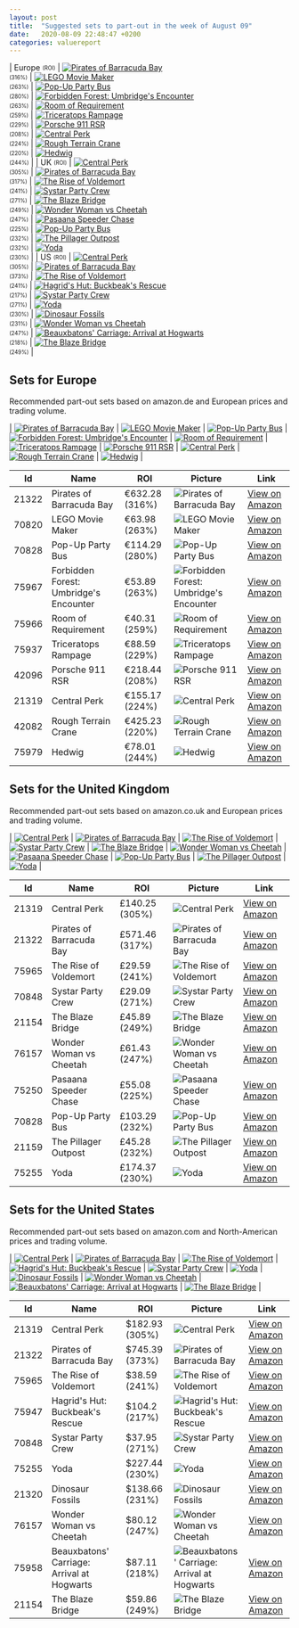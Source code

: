```yaml
---
layout: post
title:  "Suggested sets to part-out in the week of August 09"
date:   2020-08-09 22:48:47 +0200
categories: valuereport
---
```


| Europe <sub><sup>(ROI)</sup></sub> | [![Pirates of Barracuda Bay](https://images.brickset.com/sets/small/21322-1.jpg "Pirates of Barracuda Bay")](https://amzn.to/31ztfzA)<br><sub><sup>(316%)</sup></sub> | [![LEGO Movie Maker](https://images.brickset.com/sets/small/70820-1.jpg "LEGO Movie Maker")](https://amzn.to/2B5nCiW)<br><sub><sup>(263%)</sup></sub> | [![Pop-Up Party Bus](https://images.brickset.com/sets/small/70828-1.jpg "Pop-Up Party Bus")](https://amzn.to/2MW3anj)<br><sub><sup>(280%)</sup></sub> | [![Forbidden Forest: Umbridge's Encounter](https://images.brickset.com/sets/small/75967-1.jpg "Forbidden Forest: Umbridge's Encounter")](https://amzn.to/3gmuIiF)<br><sub><sup>(263%)</sup></sub> | [![Room of Requirement](https://images.brickset.com/sets/small/75966-1.jpg "Room of Requirement")](https://amzn.to/2DAP1ei)<br><sub><sup>(259%)</sup></sub> | [![Triceratops Rampage](https://images.brickset.com/sets/small/75937-1.jpg "Triceratops Rampage")](https://amzn.to/300VaIV)<br><sub><sup>(229%)</sup></sub> | [![Porsche 911 RSR](https://images.brickset.com/sets/small/42096-1.jpg "Porsche 911 RSR")](https://amzn.to/2V7AsEA)<br><sub><sup>(208%)</sup></sub> | [![Central Perk](https://images.brickset.com/sets/small/21319-1.jpg "Central Perk")](https://amzn.to/3cOTyGv)<br><sub><sup>(224%)</sup></sub> | [![Rough Terrain Crane](https://images.brickset.com/sets/small/42082-1.jpg "Rough Terrain Crane")](https://amzn.to/2UHD3F4)<br><sub><sup>(220%)</sup></sub> | [![Hedwig](https://images.brickset.com/sets/small/75979-1.jpg "Hedwig")](https://amzn.to/2ZGz0KL)<br><sub><sup>(244%)</sup></sub> |
| UK <sub><sup>(ROI)</sup></sub> | [![Central Perk](https://images.brickset.com/sets/small/21319-1.jpg "Central Perk")](https://amzn.to/3cZf7TV)<br><sub><sup>(305%)</sup></sub> | [![Pirates of Barracuda Bay](https://images.brickset.com/sets/small/21322-1.jpg "Pirates of Barracuda Bay")](https://www.amazon.co.uk/LEGO-Ideas-Pirates-Barracuda-21322/dp/B084ZR4P71/)<br><sub><sup>(317%)</sup></sub> | [![The Rise of Voldemort](https://images.brickset.com/sets/small/75965-1.jpg "The Rise of Voldemort")](https://www.amazon.co.uk/LEGO-75965-Voldemort-Collectible-Building/dp/B07NY8D7D5/)<br><sub><sup>(241%)</sup></sub> | [![Systar Party Crew](https://images.brickset.com/sets/small/70848-1.jpg "Systar Party Crew")](https://amzn.to/2YsKbGm)<br><sub><sup>(271%)</sup></sub> | [![The Blaze Bridge](https://images.brickset.com/sets/small/21154-1.jpg "The Blaze Bridge")](https://amzn.to/2AzRHr4)<br><sub><sup>(249%)</sup></sub> | [![Wonder Woman vs Cheetah](https://images.brickset.com/sets/small/76157-1.jpg "Wonder Woman vs Cheetah")](https://amzn.to/2NEvOKe)<br><sub><sup>(247%)</sup></sub> | [![Pasaana Speeder Chase](https://images.brickset.com/sets/small/75250-1.jpg "Pasaana Speeder Chase")](https://amzn.to/2C1RJbv)<br><sub><sup>(225%)</sup></sub> | [![Pop-Up Party Bus](https://images.brickset.com/sets/small/70828-1.jpg "Pop-Up Party Bus")](https://amzn.to/2VRgH4r)<br><sub><sup>(232%)</sup></sub> | [![The Pillager Outpost](https://images.brickset.com/sets/small/21159-1.jpg "The Pillager Outpost")](https://amzn.to/2ANTCrA)<br><sub><sup>(232%)</sup></sub> | [![Yoda](https://images.brickset.com/sets/small/75255-1.jpg "Yoda")](https://amzn.to/3fNAxFs)<br><sub><sup>(230%)</sup></sub> |
| US <sub><sup>(ROI)</sup></sub> | [![Central Perk](https://images.brickset.com/sets/small/21319-1.jpg "Central Perk")](https://www.amazon.com/LEGO-6283895-Ideas-2019-4/dp/B07PX3X5WL/)<br><sub><sup>(305%)</sup></sub> | [![Pirates of Barracuda Bay](https://images.brickset.com/sets/small/21322-1.jpg "Pirates of Barracuda Bay")](https://www.amazon.com/LEGO-Barracuda-Building-Shipwreck-Birthday/dp/B084ZQVZHY/)<br><sub><sup>(373%)</sup></sub> | [![The Rise of Voldemort](https://images.brickset.com/sets/small/75965-1.jpg "The Rise of Voldemort")](https://www.amazon.com/LEGO-Potter-Goblet-Voldemort-Building/dp/B07PX3T2FF/)<br><sub><sup>(241%)</sup></sub> | [![Hagrid's Hut: Buckbeak's Rescue](https://images.brickset.com/sets/small/75947-1.jpg "Hagrid's Hut: Buckbeak's Rescue")](https://amzn.to/2ZTgHUw)<br><sub><sup>(217%)</sup></sub> | [![Systar Party Crew](https://images.brickset.com/sets/small/70848-1.jpg "Systar Party Crew")](https://amzn.to/2YAYM2J)<br><sub><sup>(271%)</sup></sub> | [![Yoda](https://images.brickset.com/sets/small/75255-1.jpg "Yoda")](https://www.amazon.com/LEGO-Star-Wars-Building-1771Piece/dp/B07Q2N1SJV/)<br><sub><sup>(230%)</sup></sub> | [![Dinosaur Fossils](https://images.brickset.com/sets/small/21320-1.jpg "Dinosaur Fossils")](https://www.amazon.com/LEGO-Dinosaur-Fossils-Building-Pieces/dp/B083GK6WXJ/)<br><sub><sup>(231%)</sup></sub> | [![Wonder Woman vs Cheetah](https://images.brickset.com/sets/small/76157-1.jpg "Wonder Woman vs Cheetah")](https://www.amazon.com/LEGO-Wonder-Cheetah-Barbara-Minerva/dp/B083JXYK71/)<br><sub><sup>(247%)</sup></sub> | [![Beauxbatons' Carriage: Arrival at Hogwarts](https://images.brickset.com/sets/small/75958-1.jpg "Beauxbatons' Carriage: Arrival at Hogwarts")](https://amzn.to/2Uhtlcn)<br><sub><sup>(218%)</sup></sub> | [![The Blaze Bridge](https://images.brickset.com/sets/small/21154-1.jpg "The Blaze Bridge")](https://amzn.to/3d225VI)<br><sub><sup>(249%)</sup></sub> |

<!--more-->
## Sets for Europe
Recommended part-out sets based on amazon.de and European prices and trading volume.

| [![Pirates of Barracuda Bay](https://images.brickset.com/sets/small/21322-1.jpg "Pirates of Barracuda Bay")](https://amzn.to/31ztfzA) | [![LEGO Movie Maker](https://images.brickset.com/sets/small/70820-1.jpg "LEGO Movie Maker")](https://amzn.to/2B5nCiW) | [![Pop-Up Party Bus](https://images.brickset.com/sets/small/70828-1.jpg "Pop-Up Party Bus")](https://amzn.to/2MW3anj) | [![Forbidden Forest: Umbridge's Encounter](https://images.brickset.com/sets/small/75967-1.jpg "Forbidden Forest: Umbridge's Encounter")](https://amzn.to/3gmuIiF) | [![Room of Requirement](https://images.brickset.com/sets/small/75966-1.jpg "Room of Requirement")](https://amzn.to/2DAP1ei) | [![Triceratops Rampage](https://images.brickset.com/sets/small/75937-1.jpg "Triceratops Rampage")](https://amzn.to/300VaIV) | [![Porsche 911 RSR](https://images.brickset.com/sets/small/42096-1.jpg "Porsche 911 RSR")](https://amzn.to/2V7AsEA) | [![Central Perk](https://images.brickset.com/sets/small/21319-1.jpg "Central Perk")](https://amzn.to/3cOTyGv) | [![Rough Terrain Crane](https://images.brickset.com/sets/small/42082-1.jpg "Rough Terrain Crane")](https://amzn.to/2UHD3F4) | [![Hedwig](https://images.brickset.com/sets/small/75979-1.jpg "Hedwig")](https://amzn.to/2ZGz0KL) |


Id | Name | ROI | Picture | Link
---|---|---|---|---
21322 | Pirates of Barracuda Bay | &#8364;632.28 (316%) | ![Pirates of Barracuda Bay](https://images.brickset.com/sets/small/21322-1.jpg "Pirates of Barracuda Bay") | [View on Amazon](https://amzn.to/31ztfzA)
70820 | LEGO Movie Maker | &#8364;63.98 (263%) | ![LEGO Movie Maker](https://images.brickset.com/sets/small/70820-1.jpg "LEGO Movie Maker") | [View on Amazon](https://amzn.to/2B5nCiW)
70828 | Pop-Up Party Bus | &#8364;114.29 (280%) | ![Pop-Up Party Bus](https://images.brickset.com/sets/small/70828-1.jpg "Pop-Up Party Bus") | [View on Amazon](https://amzn.to/2MW3anj)
75967 | Forbidden Forest: Umbridge's Encounter | &#8364;53.89 (263%) | ![Forbidden Forest: Umbridge's Encounter](https://images.brickset.com/sets/small/75967-1.jpg "Forbidden Forest: Umbridge's Encounter") | [View on Amazon](https://amzn.to/3gmuIiF)
75966 | Room of Requirement | &#8364;40.31 (259%) | ![Room of Requirement](https://images.brickset.com/sets/small/75966-1.jpg "Room of Requirement") | [View on Amazon](https://amzn.to/2DAP1ei)
75937 | Triceratops Rampage | &#8364;88.59 (229%) | ![Triceratops Rampage](https://images.brickset.com/sets/small/75937-1.jpg "Triceratops Rampage") | [View on Amazon](https://amzn.to/300VaIV)
42096 | Porsche 911 RSR | &#8364;218.44 (208%) | ![Porsche 911 RSR](https://images.brickset.com/sets/small/42096-1.jpg "Porsche 911 RSR") | [View on Amazon](https://amzn.to/2V7AsEA)
21319 | Central Perk | &#8364;155.17 (224%) | ![Central Perk](https://images.brickset.com/sets/small/21319-1.jpg "Central Perk") | [View on Amazon](https://amzn.to/3cOTyGv)
42082 | Rough Terrain Crane | &#8364;425.23 (220%) | ![Rough Terrain Crane](https://images.brickset.com/sets/small/42082-1.jpg "Rough Terrain Crane") | [View on Amazon](https://amzn.to/2UHD3F4)
75979 | Hedwig | &#8364;78.01 (244%) | ![Hedwig](https://images.brickset.com/sets/small/75979-1.jpg "Hedwig") | [View on Amazon](https://amzn.to/2ZGz0KL)

## Sets for the United Kingdom
Recommended part-out sets based on amazon.co.uk and European prices and trading volume.

| [![Central Perk](https://images.brickset.com/sets/small/21319-1.jpg "Central Perk")](https://amzn.to/3cZf7TV) | [![Pirates of Barracuda Bay](https://images.brickset.com/sets/small/21322-1.jpg "Pirates of Barracuda Bay")](https://www.amazon.co.uk/LEGO-Ideas-Pirates-Barracuda-21322/dp/B084ZR4P71/) | [![The Rise of Voldemort](https://images.brickset.com/sets/small/75965-1.jpg "The Rise of Voldemort")](https://www.amazon.co.uk/LEGO-75965-Voldemort-Collectible-Building/dp/B07NY8D7D5/) | [![Systar Party Crew](https://images.brickset.com/sets/small/70848-1.jpg "Systar Party Crew")](https://amzn.to/2YsKbGm) | [![The Blaze Bridge](https://images.brickset.com/sets/small/21154-1.jpg "The Blaze Bridge")](https://amzn.to/2AzRHr4) | [![Wonder Woman vs Cheetah](https://images.brickset.com/sets/small/76157-1.jpg "Wonder Woman vs Cheetah")](https://amzn.to/2NEvOKe) | [![Pasaana Speeder Chase](https://images.brickset.com/sets/small/75250-1.jpg "Pasaana Speeder Chase")](https://amzn.to/2C1RJbv) | [![Pop-Up Party Bus](https://images.brickset.com/sets/small/70828-1.jpg "Pop-Up Party Bus")](https://amzn.to/2VRgH4r) | [![The Pillager Outpost](https://images.brickset.com/sets/small/21159-1.jpg "The Pillager Outpost")](https://amzn.to/2ANTCrA) | [![Yoda](https://images.brickset.com/sets/small/75255-1.jpg "Yoda")](https://amzn.to/3fNAxFs) |


Id | Name | ROI | Picture | Link
---|---|---|---|---
21319 | Central Perk | &#163;140.25 (305%) | ![Central Perk](https://images.brickset.com/sets/small/21319-1.jpg "Central Perk") | [View on Amazon](https://amzn.to/3cZf7TV)
21322 | Pirates of Barracuda Bay | &#163;571.46 (317%) | ![Pirates of Barracuda Bay](https://images.brickset.com/sets/small/21322-1.jpg "Pirates of Barracuda Bay") | [View on Amazon](https://www.amazon.co.uk/LEGO-Ideas-Pirates-Barracuda-21322/dp/B084ZR4P71/)
75965 | The Rise of Voldemort | &#163;29.59 (241%) | ![The Rise of Voldemort](https://images.brickset.com/sets/small/75965-1.jpg "The Rise of Voldemort") | [View on Amazon](https://www.amazon.co.uk/LEGO-75965-Voldemort-Collectible-Building/dp/B07NY8D7D5/)
70848 | Systar Party Crew | &#163;29.09 (271%) | ![Systar Party Crew](https://images.brickset.com/sets/small/70848-1.jpg "Systar Party Crew") | [View on Amazon](https://amzn.to/2YsKbGm)
21154 | The Blaze Bridge | &#163;45.89 (249%) | ![The Blaze Bridge](https://images.brickset.com/sets/small/21154-1.jpg "The Blaze Bridge") | [View on Amazon](https://amzn.to/2AzRHr4)
76157 | Wonder Woman vs Cheetah | &#163;61.43 (247%) | ![Wonder Woman vs Cheetah](https://images.brickset.com/sets/small/76157-1.jpg "Wonder Woman vs Cheetah") | [View on Amazon](https://amzn.to/2NEvOKe)
75250 | Pasaana Speeder Chase | &#163;55.08 (225%) | ![Pasaana Speeder Chase](https://images.brickset.com/sets/small/75250-1.jpg "Pasaana Speeder Chase") | [View on Amazon](https://amzn.to/2C1RJbv)
70828 | Pop-Up Party Bus | &#163;103.29 (232%) | ![Pop-Up Party Bus](https://images.brickset.com/sets/small/70828-1.jpg "Pop-Up Party Bus") | [View on Amazon](https://amzn.to/2VRgH4r)
21159 | The Pillager Outpost | &#163;45.28 (232%) | ![The Pillager Outpost](https://images.brickset.com/sets/small/21159-1.jpg "The Pillager Outpost") | [View on Amazon](https://amzn.to/2ANTCrA)
75255 | Yoda | &#163;174.37 (230%) | ![Yoda](https://images.brickset.com/sets/small/75255-1.jpg "Yoda") | [View on Amazon](https://amzn.to/3fNAxFs)

## Sets for the United States
Recommended part-out sets based on amazon.com and North-American prices and trading volume.

| [![Central Perk](https://images.brickset.com/sets/small/21319-1.jpg "Central Perk")](https://www.amazon.com/LEGO-6283895-Ideas-2019-4/dp/B07PX3X5WL/) | [![Pirates of Barracuda Bay](https://images.brickset.com/sets/small/21322-1.jpg "Pirates of Barracuda Bay")](https://www.amazon.com/LEGO-Barracuda-Building-Shipwreck-Birthday/dp/B084ZQVZHY/) | [![The Rise of Voldemort](https://images.brickset.com/sets/small/75965-1.jpg "The Rise of Voldemort")](https://www.amazon.com/LEGO-Potter-Goblet-Voldemort-Building/dp/B07PX3T2FF/) | [![Hagrid's Hut: Buckbeak's Rescue](https://images.brickset.com/sets/small/75947-1.jpg "Hagrid's Hut: Buckbeak's Rescue")](https://amzn.to/2ZTgHUw) | [![Systar Party Crew](https://images.brickset.com/sets/small/70848-1.jpg "Systar Party Crew")](https://amzn.to/2YAYM2J) | [![Yoda](https://images.brickset.com/sets/small/75255-1.jpg "Yoda")](https://www.amazon.com/LEGO-Star-Wars-Building-1771Piece/dp/B07Q2N1SJV/) | [![Dinosaur Fossils](https://images.brickset.com/sets/small/21320-1.jpg "Dinosaur Fossils")](https://www.amazon.com/LEGO-Dinosaur-Fossils-Building-Pieces/dp/B083GK6WXJ/) | [![Wonder Woman vs Cheetah](https://images.brickset.com/sets/small/76157-1.jpg "Wonder Woman vs Cheetah")](https://www.amazon.com/LEGO-Wonder-Cheetah-Barbara-Minerva/dp/B083JXYK71/) | [![Beauxbatons' Carriage: Arrival at Hogwarts](https://images.brickset.com/sets/small/75958-1.jpg "Beauxbatons' Carriage: Arrival at Hogwarts")](https://amzn.to/2Uhtlcn) | [![The Blaze Bridge](https://images.brickset.com/sets/small/21154-1.jpg "The Blaze Bridge")](https://amzn.to/3d225VI) |


Id | Name | ROI | Picture | Link
---|---|---|---|---
21319 | Central Perk | &#36;182.93 (305%) | ![Central Perk](https://images.brickset.com/sets/small/21319-1.jpg "Central Perk") | [View on Amazon](https://www.amazon.com/LEGO-6283895-Ideas-2019-4/dp/B07PX3X5WL/)
21322 | Pirates of Barracuda Bay | &#36;745.39 (373%) | ![Pirates of Barracuda Bay](https://images.brickset.com/sets/small/21322-1.jpg "Pirates of Barracuda Bay") | [View on Amazon](https://www.amazon.com/LEGO-Barracuda-Building-Shipwreck-Birthday/dp/B084ZQVZHY/)
75965 | The Rise of Voldemort | &#36;38.59 (241%) | ![The Rise of Voldemort](https://images.brickset.com/sets/small/75965-1.jpg "The Rise of Voldemort") | [View on Amazon](https://www.amazon.com/LEGO-Potter-Goblet-Voldemort-Building/dp/B07PX3T2FF/)
75947 | Hagrid's Hut: Buckbeak's Rescue | &#36;104.2 (217%) | ![Hagrid's Hut: Buckbeak's Rescue](https://images.brickset.com/sets/small/75947-1.jpg "Hagrid's Hut: Buckbeak's Rescue") | [View on Amazon](https://amzn.to/2ZTgHUw)
70848 | Systar Party Crew | &#36;37.95 (271%) | ![Systar Party Crew](https://images.brickset.com/sets/small/70848-1.jpg "Systar Party Crew") | [View on Amazon](https://amzn.to/2YAYM2J)
75255 | Yoda | &#36;227.44 (230%) | ![Yoda](https://images.brickset.com/sets/small/75255-1.jpg "Yoda") | [View on Amazon](https://www.amazon.com/LEGO-Star-Wars-Building-1771Piece/dp/B07Q2N1SJV/)
21320 | Dinosaur Fossils | &#36;138.66 (231%) | ![Dinosaur Fossils](https://images.brickset.com/sets/small/21320-1.jpg "Dinosaur Fossils") | [View on Amazon](https://www.amazon.com/LEGO-Dinosaur-Fossils-Building-Pieces/dp/B083GK6WXJ/)
76157 | Wonder Woman vs Cheetah | &#36;80.12 (247%) | ![Wonder Woman vs Cheetah](https://images.brickset.com/sets/small/76157-1.jpg "Wonder Woman vs Cheetah") | [View on Amazon](https://www.amazon.com/LEGO-Wonder-Cheetah-Barbara-Minerva/dp/B083JXYK71/)
75958 | Beauxbatons' Carriage: Arrival at Hogwarts | &#36;87.11 (218%) | ![Beauxbatons' Carriage: Arrival at Hogwarts](https://images.brickset.com/sets/small/75958-1.jpg "Beauxbatons' Carriage: Arrival at Hogwarts") | [View on Amazon](https://amzn.to/2Uhtlcn)
21154 | The Blaze Bridge | &#36;59.86 (249%) | ![The Blaze Bridge](https://images.brickset.com/sets/small/21154-1.jpg "The Blaze Bridge") | [View on Amazon](https://amzn.to/3d225VI)

